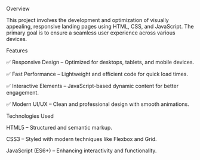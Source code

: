 Overview

This project involves the development and optimization of visually appealing, responsive landing pages using HTML, CSS, and JavaScript. The primary goal is to ensure a seamless user experience across various devices.


Features


✅ Responsive Design – Optimized for desktops, tablets, and mobile devices.


✅ Fast Performance – Lightweight and efficient code for quick load times.


✅ Interactive Elements – JavaScript-based dynamic content for better engagement.

✅ Modern UI/UX – Clean and professional design with smooth animations.


Technologies Used

HTML5 – Structured and semantic markup.

CSS3 – Styled with modern techniques like Flexbox and Grid.


JavaScript (ES6+) – Enhancing interactivity and functionality.

